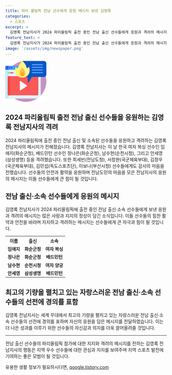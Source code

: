 ```yaml
---
title: 파리 올림픽 전남 선수에게 응원 메시지 보낸 김영록
categories:
  - 스포츠
excerpt: >
  김영록 전남지사가 2024 파리올림픽 출전 중인 전남 출신 선수들에게 응원과 격려의 메시지를 전했습니다. 지사는 한국 여자 복싱 선수 임애지부터 배드민턴, 양궁, 육상 등 다양한 분야의 선수들에게 응원의 메시지를 전달했으며, 선수들의 안전과 활약을 기대하고 전남도민의 응원을 약속했습니다.
feature_text: >
  김영록 전남지사가 2024 파리올림픽 출전 중인 전남 출신 선수들에게 응원과 격려의 메시지를 전했습니다. 지사는 한국 여자 복싱 선수 임애지부터 배드민턴, 양궁, 육상 등 다양한 분야의 선수들에게 응원의 메시지를 전달했으며, 선수들의 안전과 활약을 기대하고 전남도민의 응원을 약속했습니다.
image: '/assets/img/newspaper.png'
---
```


<p><img src="/assets/img/news.png" alt="rentncar 속보" /></p>

<h2>2024 파리올림픽 출전 전남 출신 선수들을 응원하는 김영록 전남지사의 격려</h2>

<p data-ke-size="size16">2024 파리올림픽에 출전 중인 전남 출신 및 소속된 선수들을 응원하고 격려하는 김영록 전남지사의 메시지가 전해졌습니다. 김영록 전남지사는 이 날 한국 여자 복싱 선수인 임애지(화순군청), 배드민턴 선수인 정나은(화순군청), 남수현(순천시청), 그리고 안세영(삼성생명) 등을 격려했습니다. 또한 최세빈(전남도청), 서창완(국군체육부대), 김장우(국군체육부대), 김민섭(독도스포츠단), 이보나(부산시청) 선수들에게도 감사의 마음을 전했습니다. 선수들의 안전과 활약을 응원하며 전남도민의 마음을 모은 전남지사의 응원의 메시지는 이들 선수들에게 큰 힘이 될 것입니다.</p>

<h2 data-ke-size="size26">전남 출신·소속 선수들에게 응원의 메시지</h2>

<p data-ke-size="size16">김영록 전남지사가 2024 파리올림픽에 출전 중인 전남 출신·소속 선수들에게 보낸 응원과 격려의 메시지는 많은 사랑과 지지의 정성이 담긴 소식입니다. 이들 선수들의 힘찬 활약과 안전을 바라며 지지하고 격려하는 메시지는 선수들에게 큰 자극과 힘이 될 것입니다.</p>

<table>
    <tr>
        <th>이름</th>
        <th>출신</th>
        <th>소속</th>
    </tr>
    <tr>
        <td style="text-align: center; height: 17px;"><b>임애지</b></td>
        <td style="text-align: center;"><b>화순군청</b></td>
        <td style="text-align: center;"><b>여자 복싱</b></td>
    </tr>
    <tr>
        <td style="text-align: center; height: 17px;"><b>정나은</b></td>
        <td style="text-align: center;"><b>화순군청</b></td>
        <td style="text-align: center;"><b>배드민턴</b></td>
    </tr>
    <tr>
        <td style="text-align: center; height: 17px;"><b>남수현</b></td>
        <td style="text-align: center;"><b>순천시청</b></td>
        <td style="text-align: center;"><b>여자 양궁</b></td>
    </tr>
    <tr>
        <td style="text-align: center; height: 17px;"><b>안세영</b></td>
        <td style="text-align: center;"><b>삼성생명</b></td>
        <td style="text-align: center;"><b>배드민턴</b></td>
    </tr>
</table>

<h2 data-ke-size="size26">최고의 기량을 펼치고 있는 자랑스러운 전남 출신·소속 선수들의 선전에 경의를 표함</h2>

<p data-ke-size="size16">김영록 전남지사는 세계 무대에서 최고의 기량을 펼치고 있는 자랑스러운 전남 출신·소속 선수들의 선전에 경의를 표하며 자신의 응원을 담은 메시지를 전달하였습니다. 이는 더 나은 성과를 이루기 위한 선수들의 자신감과 의지를 더욱 끌어올려줄 것입니다.</p>

<hr>

<p data-ke-size="size16">전남 출신 선수들의 파리올림픽 참가에 대한 지지와 격려의 메시지를 전하는 김영록 전남지사의 행동은 지역 우수 선수들에 대한 관심과 지지를 보여주며 지역 스포츠 발전에 기여하는 좋은 모범이 될 것입니다.</p>
유용한 생활 정보가 필요하시다면, <a href="https://qoogle.tistory.com" rel="dofollow">qoogle.tistory.com</a>


